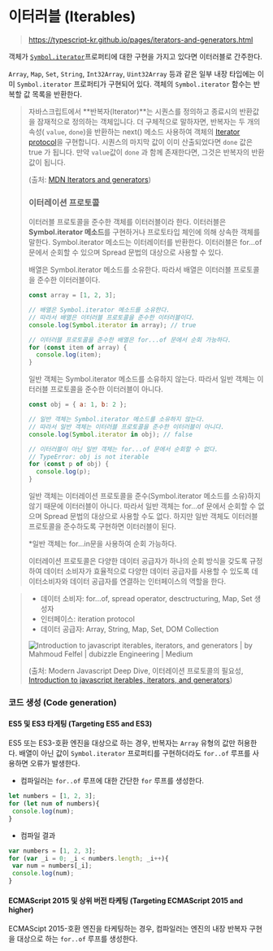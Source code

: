 # 이터러블 (Iterables)

> https://typescript-kr.github.io/pages/iterators-and-generators.html



객체가 [`Symbol.iterator`](https://www.typescriptlang.org/docs/handbook/symbols.html#symboliterator)프로퍼티에 대한 구현을 가지고 있다면 이터러블로 간주한다.

`Array`, `Map`, `Set`, `String`, `Int32Array`, `Uint32Array` 등과 같은 일부 내장 타입에는 이미 `Symbol.iterator` 프로퍼티가 구현되어 있다.  객체의 `Symbol.iterator` 함수는 반복할 값 목록을 반환한다.

> 자바스크립트에서 **반복자(Iterator)**는 시퀀스를 정의하고 종료시의 반환값을 잠재적으로 정의하는 객체입니다. 더 구체적으로 말하자면, 반복자는 두 개의 속성( `value`, `done`)을 반환하는 next() 메소드 사용하여 객체의 [Iterator protocol](https://developer.mozilla.org/en-US/docs/Web/JavaScript/Reference/Iteration_protocols#The_iterator_protocol)을 구현합니다. 시퀀스의 마지막 값이 이미 산출되었다면 `done` 값은 true 가 됩니다. 만약 `value`값이 `done` 과 함께 존재한다면, 그것은 반복자의 반환값이 됩니다.
>
> (출처: [MDN Iterators and generators](https://developer.mozilla.org/ko/docs/Web/JavaScript/Guide/Iterators_and_Generators)) 
>
> 
>
> ### 이터레이션 프로토콜 
>
> 이터러블 프로토콜을 준수한 객체를 이터러블이라 한다. 이터러블은 **Symbol.iterator 메소드**를 구현하거나 프로토타입 체인에 의해 상속한 객체를 말한다. Symbol.iterator 메소드는 이터레이터를 반환한다. 이터러블은 for…of 문에서 순회할 수 있으며 Spread 문법의 대상으로 사용할 수 있다.
>
> 배열은 Symbol.iterator 메소드를 소유한다. 따라서 배열은 이터러블 프로토콜을 준수한 이터러블이다.
>
> ```javascript
> const array = [1, 2, 3];
> 
> // 배열은 Symbol.iterator 메소드를 소유한다.
> // 따라서 배열은 이터러블 프로토콜을 준수한 이터러블이다.
> console.log(Symbol.iterator in array); // true
> 
> // 이터러블 프로토콜을 준수한 배열은 for...of 문에서 순회 가능하다.
> for (const item of array) {
>   console.log(item);
> }
> ```
>
> 일반 객체는 Symbol.iterator 메소드를 소유하지 않는다. 따라서 일반 객체는 이터러블 프로토콜을 준수한 이터러블이 아니다.
>
> ```javascript
> const obj = { a: 1, b: 2 };
> 
> // 일반 객체는 Symbol.iterator 메소드를 소유하지 않는다.
> // 따라서 일반 객체는 이터러블 프로토콜을 준수한 이터러블이 아니다.
> console.log(Symbol.iterator in obj); // false
> 
> // 이터러블이 아닌 일반 객체는 for...of 문에서 순회할 수 없다.
> // TypeError: obj is not iterable
> for (const p of obj) {
>   console.log(p);
> }
> ```
>
> 일반 객체는 이터레이션 프로토콜을 준수(Symbol.iterator 메소드를 소유)하지 않기 때문에 이터러블이 아니다. 따라서 일반 객체는 for…of 문에서 순회할 수 없으며 Spread 문법의 대상으로 사용할 수도 없다. 하지만 일반 객체도 이터러블 프로토콜을 준수하도록 구현하면 이터러블이 된다. 
> 
> *일반 객체는 for...in문을 사용하여 순회 가능하다.
>
> 
>
> 이터레이션 프로토콜은 다양한 데이터 공급자가 하나의 순회 방식을 갖도록 규정하여 데이터 소비자가 효율적으로 다양한 데이터 공급자를 사용할 수 있도록 데이터소비자와 데이터 공급자를 연결하는 인터페이스의 역할을 한다. 

> - 데이터 소비자: for...of, spread operator, desctructuring, Map, Set 생성자
> - 인터페이스: iteration protocol
> - 데이터 공급자: Array, String, Map, Set, DOM Collection
>
> ![Introduction to javascript iterables, iterators, and generators | by  Mahmoud Felfel | dubizzle Engineering | Medium](https://miro.medium.com/max/1374/1*aw0ODP5vE6ajNe2A3xH8ig.png)
>
> (출처: Modern Javascript Deep Dive, 이터레이션 프로토콜의 필요성, [Introduction to javascript iterables, iterators, and generators](https://medium.com/dubizzletechblog/introduction-to-javascript-iterables-iterators-and-generators-a26be413dfd9))



### 코드 생성 (Code generation)

#### ES5 및 ES3 타게팅 (Targeting ES5 and ES3)

ES5 또는 ES3-호환 엔진을 대상으로 하는 경우, 반복자는 `Array` 유형의 값만 허용한다. 배열이 아닌 값이 `Symbol.iterator` 프로퍼티를 구현하더라도  `for..of` 루프를 사용하면 오류가 발생한다.

- 컴파일러는 `for..of` 루프에 대한 간단한 `for` 루프를 생성한다.

```ts
let numbers = [1, 2, 3];
for (let num of numbers){
 console.log(num);
}
```

- 컴파일 결과 

```ts
var numbers = [1, 2, 3];
for (var _i = 0; _i < numbers.length; _i++){
 var num = numbers[_i];
 console.log(num);
}
```



#### ECMAScript 2015 및 상위 버전 타케팅 (Targeting ECMAScript 2015 and higher)

ECMAScipt 2015-호환 엔진을 타케팅하는 경우, 컴파일러는 엔진의 내장 반복자 구현을 대상으로 하는 `for..of` 루프를 생성한다.

